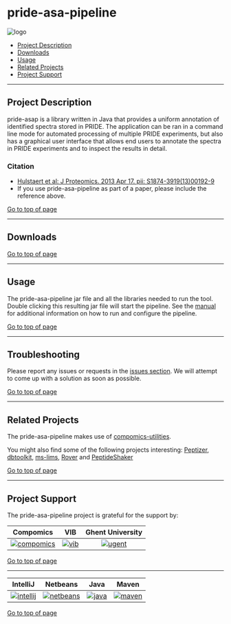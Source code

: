 # pride-asa-pipeline
![logo](http://genesis.ugent.be/uvpublicdata/pride-asa-pipeline/pride-asa-pipeline-logo.png) 

 * [Project Description](#project-description)
 * [Downloads](#downloads)
 * [Usage](#usage)
 * [Related Projects](#related-projects)
 * [Project Support](#project-support)

----

## Project Description

pride-asap is a library written in Java that provides a uniform annotation of identified spectra stored in PRIDE. The application can be ran in a command line mode for automated processing of multiple PRIDE experiments, but also has a graphical user interface that allows end users to annotate the spectra in PRIDE experiments and to inspect the results in detail.

### Citation
 * [Hulstaert et al: J Proteomics. 2013 Apr 17. pii: S1874-3919(13)00192-9](http://www.ncbi.nlm.nih.gov/pubmed/23603108)
 * If you use pride-asa-pipeline as part of a paper, please include the reference above.

[Go to top of page](#pride-asa-pipeline)

----

## Downloads


[Go to top of page](#pride-asa-pipeline)

----

## Usage

The pride-asa-pipeline jar file and all the libraries needed to run the tool. Double clicking this resulting jar file will start the pipeline. See the [manual](https://github.com/compomics/pride-asa-pipeline/wiki/Manual) for additional information on how to run and configure the pipeline.

[Go to top of page](#pride-asa-pipeline)

----

## Troubleshooting

Please report any issues or requests in the [issues section](https://github.com/compomics/pride-asa-pipeline/issues). We will attempt to come up with a solution as soon as possible.

[Go to top of page](#pride-asa-pipeline)

----

## Related Projects

The pride-asa-pipeline makes use of [compomics-utilities](http://code.google.com/p/compomics-utilities).

You might also find some of the following projects interesting: [Peptizer](http://code.google.com/p/peptizer),
[dbtoolkit](https://github.com/compomics/dbtoolkit),
[ms-lims](http://code.google.com/p/ms-lims),
[Rover](http://code.google.com/p/compomics-rover) and
[PeptideShaker](http://code.google.com/p/peptide-shaker)

[Go to top of page](#pride-asa-pipeline)

----

## Project Support

The pride-asa-pipeline project is grateful for the support by:

| Compomics | VIB | Ghent University|
|:--:|:--:|:--:|
| [![compomics](http://genesis.ugent.be/public_data/image/compomics.png)](http://www.compomics.com) | [![vib](http://genesis.ugent.be/public_data/image/vib.png)](http://www.vib.be) | [![ugent](http://genesis.ugent.be/public_data/image/ugent.png)](http://www.ugent.be/en) |

[Go to top of page](#pride-asa-pipeline)

----

| IntelliJ | Netbeans | Java | Maven |
|:--:|:--:|:--:|:--:|
| [![intellij](https://www.jetbrains.com/idea/docs/logo_intellij_idea.png)](https://www.jetbrains.com/idea/) | [![netbeans](https://netbeans.org/images_www/visual-guidelines/NB-logo-single.jpg)](https://netbeans.org/) | [![java](http://genesis.ugent.be/public_data/image/java.png)](http://java.com/en/) | [![maven](http://genesis.ugent.be/public_data/image/maven.png)](http://maven.apache.org/) |

[Go to top of page](#pride-asa-pipeline)

